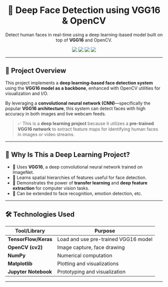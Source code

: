 <h1 align="center">🧠 Deep Face Detection using VGG16 & OpenCV</h1>
<p align="center">
  Detect human faces in real-time using a deep learning-based model built on top of <strong>VGG16</strong> and OpenCV.
</p>

<p align="center">
  <img src="https://img.shields.io/badge/Framework-TensorFlow-orange?style=for-the-badge"/>
  <img src="https://img.shields.io/badge/Model-VGG16-green?style=for-the-badge"/>
  <img src="https://img.shields.io/badge/Library-OpenCV-blue?style=for-the-badge"/>
  <img src="https://img.shields.io/badge/Task-Face_Detection-purple?style=for-the-badge"/>
</p>

---

## 📌 Project Overview

This project implements a **deep learning–based face detection system** using the **VGG16 model as a backbone**, enhanced with OpenCV utilities for visualization and I/O.

By leveraging a **convolutional neural network (CNN)**—specifically the popular **VGG16 architecture**, this system can detect faces with high accuracy in both images and live webcam feeds.

> ✅ This is a **deep learning project** because it utilizes a **pre-trained VGG16 network** to extract feature maps for identifying human faces in images or video streams.

---

## 🧠 Why Is This a Deep Learning Project?

- 🎯 Uses **VGG16**, a deep convolutional neural network trained on ImageNet.
- 📐 Learns spatial hierarchies of features useful for face detection.
- 🧠 Demonstrates the power of **transfer learning** and **deep feature extraction** for computer vision tasks.
- 🧪 Can be extended to face recognition, emotion detection, etc.

---

## 🛠️ Technologies Used

| Tool/Library      | Purpose                                  |
|-------------------|------------------------------------------|
| **TensorFlow/Keras** | Load and use pre-trained VGG16 model |
| **OpenCV (cv2)**     | Image capture, face drawing           |
| **NumPy**            | Numerical computation                 |
| **Matplotlib**       | Plotting and visualizations           |
| **Jupyter Notebook** | Prototyping and visualization         |

---



